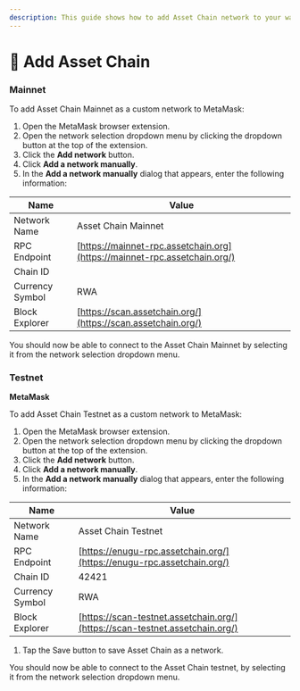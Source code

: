 ```yaml
---
description: This guide shows how to add Asset Chain network to your wallet
---
```


# 🦊 Add Asset Chain

### Mainnet <a href="#metamask" id="metamask"></a>

To add Asset Chain Mainnet as a custom network to MetaMask:

1. Open the MetaMask browser extension.
2. Open the network selection dropdown menu by clicking the dropdown button at the top of the extension.
3. Click the **Add network** button.
4. Click **Add a network manually**.
5. In the **Add a network manually** dialog that appears, enter the following information:

| Name            | Value                                                                     |
| --------------- | ------------------------------------------------------------------------- |
| Network Name    | Asset Chain Mainnet                                                       |
| RPC Endpoint    | [https://mainnet-rpc.assetchain.org](https://mainnet-rpc.assetchain.org/) |
| Chain ID        |                                                                           |
| Currency Symbol | RWA                                                                       |
| Block Explorer  | [https://scan.assetchain.org/](https://scan.assetchain.org/)              |

You should now be able to connect to the Asset Chain Mainnet by selecting it from the network selection dropdown menu.

### Testnet <a href="#testnet" id="testnet"></a>

**MetaMask**[**​**](https://docs.base.org/using-base#metamask)

To add Asset Chain Testnet as a custom network to MetaMask:

1. Open the MetaMask browser extension.
2. Open the network selection dropdown menu by clicking the dropdown button at the top of the extension.
3. Click the **Add network** button.
4. Click **Add a network manually**.
5. In the **Add a network manually** dialog that appears, enter the following information:

| Name            | Value                                                                        |
| --------------- | ---------------------------------------------------------------------------- |
| Network Name    | Asset Chain Testnet                                                          |
| RPC Endpoint    | [https://enugu-rpc.assetchain.org/](https://enugu-rpc.assetchain.org/)       |
| Chain ID        | 42421                                                                        |
| Currency Symbol | RWA                                                                          |
| Block Explorer  | [https://scan-testnet.assetchain.org/](https://scan-testnet.assetchain.org/) |

1. Tap the Save button to save Asset Chain as a network.

You should now be able to connect to the Asset Chain testnet, by selecting it from the network selection dropdown menu.

